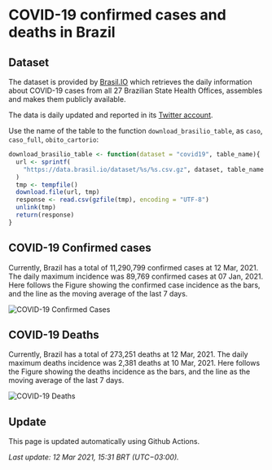 COVID-19 confirmed cases and deaths in Brazil
================

## Dataset

The dataset is provided by [Brasil.IO](https://brasil.io) which
retrieves the daily information about COVID-19 cases from all 27
Brazilian State Health Offices, assembles and makes them publicly
available.

The data is daily updated and reported in its [Twitter
account](https://twitter.com/brasil_io).

Use the name of the table to the function `download_brasilio_table`, as
`caso`, `caso_full`, `obito_cartorio`:

``` r
download_brasilio_table <- function(dataset = "covid19", table_name){
  url <- sprintf(
    "https://data.brasil.io/dataset/%s/%s.csv.gz", dataset, table_name
  )
  tmp <- tempfile()
  download.file(url, tmp)
  response <- read.csv(gzfile(tmp), encoding = "UTF-8")
  unlink(tmp)
  return(response)
}
```

## COVID-19 Confirmed cases

Currently, Brazil has a total of 11,290,799 confirmed cases at 12 Mar,
2021. The daily maximum incidence was 89,769 confirmed cases at 07 Jan,
2021. Here follows the Figure showing the confirmed case incidence as
the bars, and the line as the moving average of the last 7 days.

![COVID-19 Confirmed Cases](figures/confirmed.png)

## COVID-19 Deaths

Currently, Brazil has a total of 273,251 deaths at 12 Mar, 2021. The
daily maximum deaths incidence was 2,381 deaths at 10 Mar, 2021. Here
follows the Figure showing the deaths incidence as the bars, and the
line as the moving average of the last 7 days.

![COVID-19 Deaths](figures/deaths.png)

## Update

This page is updated automatically using Github Actions.

*Last update: 12 Mar 2021, 15:31 BRT (UTC−03:00).*
